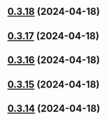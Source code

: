 ## [0.3.18](https://github.com/alancleyton/awesome-ui/compare/v0.3.17...v0.3.18) (2024-04-18)



## [0.3.17](https://github.com/alancleyton/awesome-ui/compare/v0.3.16...v0.3.17) (2024-04-18)



## [0.3.16](https://github.com/alancleyton/awesome-ui/compare/v0.3.15...v0.3.16) (2024-04-18)



## [0.3.15](https://github.com/alancleyton/awesome-ui/compare/v0.3.14...v0.3.15) (2024-04-18)



## [0.3.14](https://github.com/alancleyton/awesome-ui/compare/v0.3.13...v0.3.14) (2024-04-18)



